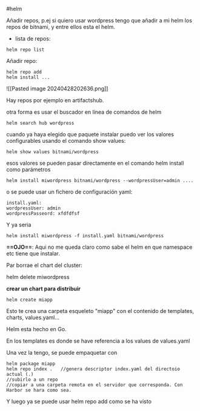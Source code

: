 #helm

Añadir repos, p.ej si quiero usar wordpress tengo que añadir a mi helm los repos de bitnami, y entre ellos esta el helm.

- lista de repos: 

```
helm repo list
```

Añadir repo:

```
helm repo add
helm install ...
```

![[Pasted image 20240428202636.png]]

Hay repos por ejemplo en artifactshub.

 otra forma es usar el buscador en línea de comandos de helm
```
helm search hub wordpress
```

 cuando ya haya elegido que paquete instalar puedo ver los valores configurables usando el comando show values:
 ```
 helm show values bitnami/wordpress
 ```
 esos valores se pueden pasar directamente en el comando helm install como parámetros 
 ```
 helm install miwordpress bitnami/wordpress --wordpressUser=admin ....
 ```
 
 o se puede usar un fichero de configuración yaml:
 ```
 install.yaml:
 wordpressUser: admin
 wordpressPasseord: xfdfdfsf
 ```
Y ya seria 
```
helm install miwordpress -f install.yaml bitnami/wordpress
```

**==OJO==**: Aqui no me queda claro como sabe el helm en que namespace etc tiene que instalar.

Par borrae el chart del cluster: 

helm delete miwordpress

**crear un chart para distribuir**

```
helm create miapp
```

Esto te crea una carpeta esqueleto "miapp" con el contenido de templates, charts, values.yaml...

Helm esta hecho en Go.

En los templates es donde se have referencia a los values de values.yaml

Una vez la tengo, se puede empaquetar con 
```
helm package miapp
helm repo index .   //genera descriptor index.yaml del directoio actual (.)
//subirlo a un repo
//copiar a una carpeta remota en el servidor que corresponda. Con Harbor se hara como sea.
```

Y luego ya se puede usar helm repo add como se ha visto




 
